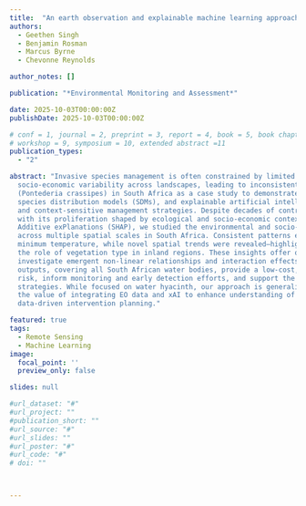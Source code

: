 ```yaml
---
title:  "An earth observation and explainable machine learning approach for determining the drivers of invasive species — a water hyacinth case study"
authors:
  - Geethen Singh
  - Benjamin Rosman
  - Marcus Byrne 
  - Chevonne Reynolds

author_notes: []

publication: "*Environmental Monitoring and Assessment*"

date: 2025-10-03T00:00:00Z
publishDate: 2025-10-03T00:00:00Z

# conf = 1, journal = 2, preprint = 3, report = 4, book = 5, book chapter = 6, thesis = 7, patent = 9
# workshop = 9, symposium = 10, extended abstract =11
publication_types:
  - "2"

abstract: "Invasive species management is often constrained by limited resources and complicated by ecological and 
  socio-economic variability across landscapes, leading to inconsistent outcomes. We use water hyacinth 
  (Pontederia crassipes) in South Africa as a case study to demonstrate how combining earth observation (EO) data,
  species distribution models (SDMs), and explainable artificial intelligence (xAI) can support more spatially explicit
  and context-sensitive management strategies. Despite decades of control efforts, water hyacinth remains widespread, 
  with its proliferation shaped by ecological and socio-economic contexts in which the weed proliferates. Using SHapley 
  Additive exPlanations (SHAP), we studied the environmental and socio-economic contexts impacting water hyacinth prevalence 
  across multiple spatial scales in South Africa. Consistent patterns emerged with known physiological constraints, such as
  minimum temperature, while novel spatial trends were revealed—highlighting temperature effects along the coast and 
  the role of vegetation type in inland regions. These insights offer opportunities for targeted fieldwork to 
  investigate emergent non-linear relationships and interaction effects between covariates. The spatially explicit 
  outputs, covering all South African water bodies, provide a low-cost, scalable tool to guide the prioritization of 
  risk, inform monitoring and early detection efforts, and support the selection of locally appropriate management 
  strategies. While focused on water hyacinth, our approach is generalizable to other invasive species, illustrating 
  the value of integrating EO data and xAI to enhance understanding of species-environment dynamics and enable adaptive,
  data-driven intervention planning."

featured: true
tags:
  - Remote Sensing
  - Machine Learning
image:
  focal_point: ''
  preview_only: false

slides: null

#url_dataset: "#"
#url_project: ""
#publication_short: ""
#url_source: "#"
#url_slides: ""
#url_poster: "#"
#url_code: "#"
# doi: ""



---
```

